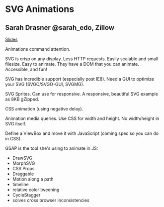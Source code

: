 SVG Animations
==============

## Sarah Drasner @sarah_edo, Zillow

[Slides](http://slides.com/sdrasner/fluent-keynote#/)

Animations command attention.

SVG is crisp on any display. Less HTTP requests. Easily scalable and small filesize.
Easy to animate. They have a DOM that you can animate. Accessible, and fun!

SVG has incredible support (especially post IE8). Need a GUI to optimize your SVG (SVGO/SVGO-GUI, SVGMG).

SVG Sprites. Can use for responsive. A responsive, beautiful SVG example as 8KB gZipped.

CSS animation (using negative delay).

Animation media queries. Use CSS for width and height. No width/height in SVG itself.

Define a ViewBox and move it with JavaScript (coming spec so you can do in CSS).

GSAP is the tool she's using to animate in JS:
* DrawSVG
* MorphSVG
* CSS Props
* Draggable
* Motion along a path
* timeline
* relative color tweening
* CycleStagger
* solves cross browser inconsistencies
